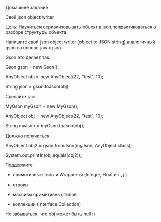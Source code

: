 Домашнее задание

Cвой json object writer

Цель: Научиться сериализовывать объект в json,попрактиковаться в разборе структуры объекта.

Напишите свой json object writer (object to JSON string) аналогичный gson на основе javax.json.

Gson это делает так:

Gson gson = new Gson();

AnyObject obj = new AnyObject(22, "test", 10);

String json = gson.toJson(obj);


Сделайте так:

MyGson myGson = new MyGson();

AnyObject obj = new AnyObject(22, "test", 10);

String myJson = myGson.toJson(obj);

Должно получиться:

AnyObject obj2 = gson.fromJson(myJson, AnyObject.class);

System.out.println(obj.equals(obj2));

Поддержите:

- примитивные типы и Wrapper-ы (Integer, Float и т.д.)

- строки

- массивы примитивных типов

- коллекции (interface Collection)


Не забываться, что obj может быть null :)